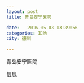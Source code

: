 ```yaml
--- 
layout: post 
title: 青岛安宁医院

date:   2016-05-03 13:39:56 
categories: 其他  
city: 德州
  
--- 
```

   
青岛安宁医院

信息

